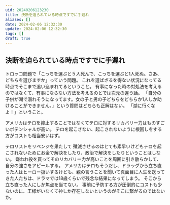 ```yaml
---
uid: 20240206123230
title: 決断を迫られている時点ですでに手遅れ
aliases: []
date: 2024-02-06 12:32:30
update: 2024-02-06 12:32:30
tags: []
draft: true
---
```


## 決断を迫られている時点ですでに手遅れ

トロッコ問題で「こっちを選ぶと５人死んで、こっちを選ぶと1人死ぬ。さあ、どちらを選びますか」っていう問題。
これを選ばざるを得ない状況になってる時点でそこまで追い込まれてるということ。
有事になった時の対処法を考えるのではなくて、有事にならない方法を考えるのとでは次元の違う話。
「自分の子供が湖で溺れそうになってます。女の子と男の子どちらをどちらか1人しか助けることができません。」という質問はどちらも正解はない。
「湖に行くなよ！」ということ。

アメリカはテロを抑止することではなくてテロに対するリカバリー力はものすごいポテンシャルが高い。
テロを起こさない、起こされないように根回しをする方がコストも相当安いはず。

テロリストをリベンジを果たして 殲滅させるのはとても素早いけどもテロを起こされないためにお金で解決をしたり、政治で解決をしたりということはしない。
嫌われ役を買ってそのリカバリー力が高いことを周囲に引き散らかして、自分の強さをアピールする。
アメリカはテロもそうだし、ドラッグから立ち直った人はヒーロー扱いするけども、親の言うことを聞いて真面目に人生を送ってきた人たちは、ドラマでは18歳くらいで残念な結果になってしまう。
そこから立ち直った人にしか焦点を当てない。
事前に予防する方が圧倒的にコストも少ないのに、王様がいなくて神しか存在しないというのがそこに繋がるのではないか。


[^hyoukatozouyo]: https://www.notion.so/26fd802fb7e64609b3d8511378f44434/ 評価と贈与の経済学, p199, 内田 樹,岡田 斗司夫, 徳間書店, 2015/03/06
